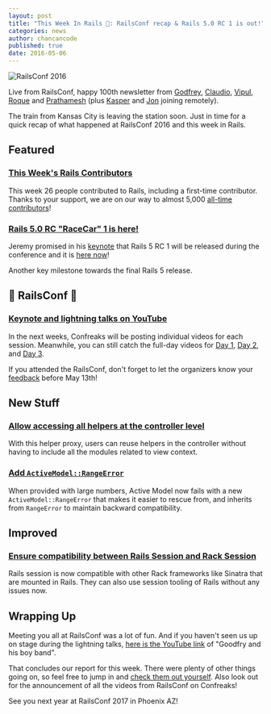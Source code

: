 ```yaml
---
layout: post
title: "This Week In Rails 💯: RailsConf recap & Rails 5.0 RC 1 is out!"
categories: news
author: chancancode
published: true
date: 2016-05-06
---
```


![RailsConf 2016](https://cloud.githubusercontent.com/assets/1685896/15099261/d298dbd4-151e-11e6-8b31-3e5d5261f511.jpg)

Live from RailsConf, happy 100th newsletter from [Godfrey](https://twitter.com/chancancode), [Claudio](http://claudiob.github.io), [Vipul](https://twitter.com/vipulnsward), [Roque](https://twitter.com/repinel) and [Prathamesh](https://twitter.com/_cha1tanya) (plus [Kasper](https://twitter.com/kaspth) and [Jon](https://twitter.com/jonatack) joining remotely).

The train from Kansas City is leaving the station soon. Just in time for a quick recap of what happened at RailsConf 2016 and this week in Rails.

## Featured

### [This Week's Rails Contributors](http://contributors.rubyonrails.org/contributors/in-time-window/20160429-20160505)

This week 26 people contributed to Rails, including a first-time contributor. Thanks to your support, we are on our way to almost 5,000 [all-time contributors](http://contributors.rubyonrails.org)!

### [Rails 5.0 RC "RaceCar" 1 is here!](https://rubygems.org/gems/rails/versions/5.0.0.rc1)

Jeremy promised in his [keynote](https://youtu.be/fC-r51Dgwik?t=1677) that Rails 5 RC 1 will be released during the conference and it is [here now](https://rubygems.org/gems/rails/versions/5.0.0.rc1)!

Another key milestone towards the final Rails 5 release.

## 🚆 RailsConf 🚆

### [Keynote and lightning talks on YouTube](https://www.youtube.com/watch?v=s8oRJNokRaM)

In the next weeks, Confreaks will be posting individual videos for each session. Meanwhile, you can still catch the full-day videos for [Day 1](https://www.youtube.com/watch?v=fC-r51Dgwik), [Day 2](https://www.youtube.com/watch?v=Q-52L_KEBO8), and [Day 3](https://www.youtube.com/watch?v=s8oRJNokRaM).

If you attended the RailsConf, don't forget to let the organizers know your [feedback](https://www.surveymonkey.com/r/ZYTQZNG) before May 13th!

## New Stuff

### [Allow accessing all helpers at the controller level](https://github.com/rails/rails/pull/24866)

With this helper proxy, users can reuse helpers in the controller without having to include all the modules related to view context.

### [Add `ActiveModel::RangeError`](https://github.com/rails/rails/pull/24835)

When provided with large numbers, Active Model now fails with a new `ActiveModel::RangeError` that makes it easier to rescue from, and inherits from `RangeError` to maintain backward compatibility.

## Improved

### [Ensure compatibility between Rails Session and Rack Session](https://github.com/rails/rails/pull/24820)

Rails session is now compatible with other Rack frameworks like Sinatra that are mounted in Rails. They can also use session tooling of Rails without any issues now.

## Wrapping Up

Meeting you all at RailsConf was a lot of fun. And if you haven't seen us up on stage during the lightning talks, [here is the YouTube link](https://youtu.be/Q-52L_KEBO8?t=9h37m38s) of "Goodfry and his boy band".

That concludes our report for this week. There were plenty of other things going on, so feel free to jump in and [check them out yourself](https://github.com/rails/rails/compare/master@%7B2016-04-29%7D...@%7B2016-05-05%7D). Also look out for the announcement of all the videos from RailsConf on Confreaks!

See you next year at RailsConf 2017 in Phoenix AZ!

